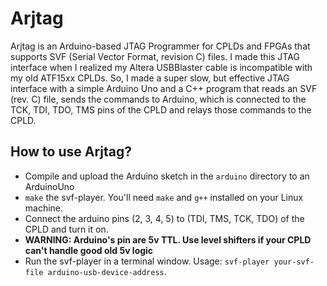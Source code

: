 # Arjtag
Arjtag is an Arduino-based JTAG Programmer for CPLDs and FPGAs that supports SVF (Serial Vector Format, revision C) files. I made this JTAG interface when I realized my Altera USBBlaster cable is incompatible with my old ATF15xx CPLDs. So, I made a super slow, but effective JTAG interface with a simple Arduino Uno and a C++ program that reads an SVF (rev. C) file, sends the commands to Arduino, which is connected to the TCK, TDI, TDO, TMS pins of the CPLD and relays those commands to the CPLD.

## How to use Arjtag?

- Compile and upload the Arduino sketch in the `arduino` directory to an ArduinoUno
- `make` the svf-player. You'll need `make` and `g++` installed on your Linux machine.
- Connect the arduino pins (2, 3, 4, 5) to (TDI, TMS, TCK, TDO) of the CPLD and turn it on.
- **WARNING: Arduino's pin are 5v TTL. Use level shifters if your CPLD can't handle good old 5v logic**
- Run the svf-player in a terminal window. Usage: `svf-player your-svf-file arduino-usb-device-address`.
